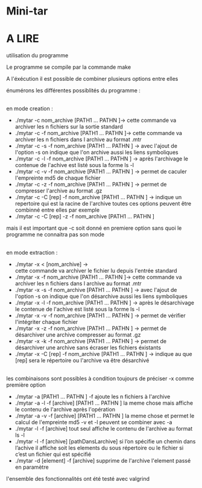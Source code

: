 # Mini-tar

# A LIRE 


utilisation du programme

Le programme se compile par la commande make

A l'éxécution il est possible de combiner plusieurs options entre elles </br>

énumérons les différentes possiblités du programme : </br></br>

en mode creation : </br>
<ul>
	<li>./mytar -c nom_archive [PATH1 ... PATHN ]-> cette commande va archiver les n fichiers sur la sortie standard </li>
	<li>./mytar -c -f nom_archive [PATH1 ... PATHN ]-> cette commande va archiver les n fichiers dans l archive au format .mtr</li>
	<li>./mytar -c -s -f nom_archive [PATH1 ... PATHN ] -> avec l'ajout de l'option -s on indique que l'on archive aussi les liens symboliques</li>
	<li>./mytar -c -l -f nom_archive [PATH1 ... PATHN ] -> après l'archivage le contenue de l'achive est listé sous la forme ls -l</li>
	<li>./mytar -c -v -f nom_archive [PATH1 ... PATHN ] -> permet de caculer l'empreinte md5 de chaque fichier</li>
	<li>./mytar -c -z -f nom_archive [PATH1 ... PATHN ] -> permet de compresser l'archive au format .gz</li>
	<li>./mytar -c -C [rep] -f nom_archive [PATH1 ... PATHN ] -> indique un repertoire qui est la racine de l'archive
toutes ces options peuvent être combinné entre elles par exemple  </li>
	<li>./mytar -c -C [rep] -z -f nom_archive [PATH1 ... PATHN ]</li>
	</ul>	
mais il est important que -c soit donné en premiere option sans quoi le programme ne connaitra pas son mode</br></br>

en mode extraction : 
<ul>
	<li>./mytar -x < [nom_archive] -> </br>cette commande va archiver le fichier lu depuis l'entrée standard</li>
	<li>./mytar -x -f nom_archive [PATH1 ... PATHN ]-> 
	cette commande va archiver les n fichiers dans l archive au format .mtr</li>
	<li>./mytar -x -s -f nom_archive [PATH1 ... PATHN ] -> 
	avec l'ajout de l'option -s on indique que l'on désarchive aussi les liens symboliques</li>
	<li>./mytar -x -l -f nom_archive [PATH1 ... PATHN ] -> 
	après le désarchivage le contenue de l'achive est listé sous la forme ls -l</li>
	<li>./mytar -x -v -f nom_archive [PATH1 ... PATHN ] ->
	permet de vérifier l'intégriter chaque fichier</li>
	<li>./mytar -x -z -f nom_archive [PATH1 ... PATHN ] ->
	permet de désarchiver une archive compresser au format .gz</li>
	<li>./mytar -x -k -f nom_archive [PATH1 ... PATHN ] -> 
	permet de désarchiver une archive sans écraser les fichiers éxistants</li>
	<li>./mytar -x -C [rep] -f nom_archive [PATH1 ... PATHN ] -> 
	indique au que [rep] sera le répertoire ou l'archive va être désarchivé 
</ul>	
	</br>
	les combinaisons sont possibles à condition toujours de préciser -x comme première option</br>
<ul>
<li>./mytar -a [PATH1 ... PATHN ] -f <archive>  ajoute les n fichiers à l'archive </li>

<li>./mytar -a -l -f [archive] [PATH1 ... PATHN ] la meme chose mais affiche le contenu de l'archive après l'opération</li>

<li>./mytar -a -v -f [archive] [PATH1 ... PATHN ] la meme chose et permet le calcul de l'empreinte md5
 -v et -l peuvent se combiner avec -a </li>

<li>./mytar -l -f [archive] tout seul affiche le contenu de l'archive au format ls -l </li>

<li>./mytar -l -f [archive] [pathDansLarchive] si l’on spécifie un chemin dans l’achive il affiche soit les elements du sous répertoire ou le fichier si c’est un fichier qui est spécifié</li>
<li>./mytar -d [element] -f [archive] supprime de l'archive l'element passé en paramètre</li>
</ul>

l'ensemble des fonctionnalités ont été testé avec valgrind</br>

